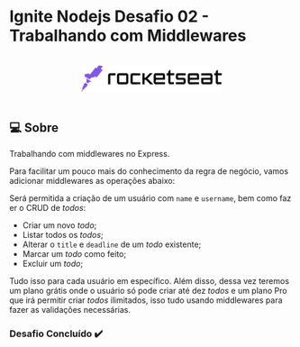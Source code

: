 # Ignite Nodejs Desafio 02 - Trabalhando com Middlewares

<div align="center">
  <br>
  <img alt="Logo" width="250px" src="https://raw.githubusercontent.com/Rocketseat/awesome/master/assets/logo_rocketseat.png" />
  <br>
  <br>
</div>

## :computer: Sobre  

Trabalhando com middlewares no Express.

Para facilitar um pouco mais do conhecimento da regra de negócio, vamos adicionar middlewares as operações abaixo:

Será permitida a criação de um usuário com `name` e `username`, bem como fazer o CRUD de *todos*:

- Criar um novo *todo*;
- Listar todos os *todos*;
- Alterar o `title` e `deadline` de um *todo* existente;
- Marcar um *todo* como feito;
- Excluir um *todo*;

Tudo isso para cada usuário em específico. Além disso, dessa vez teremos um plano grátis onde o usuário só pode criar até dez *todos* e um plano Pro que irá permitir criar *todos* ilimitados, isso tudo usando middlewares para fazer as validações necessárias.

### Desafio Concluído ✔️


 
